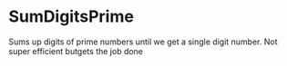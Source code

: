 # SumDigitsPrime

Sums up digits of prime numbers until we get a single digit number. Not super efficient butgets the job done
